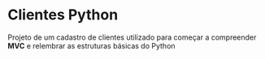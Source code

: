 # Clientes Python
 Projeto de um cadastro de clientes utilizado para começar a compreender **MVC** e relembrar as estruturas básicas do Python

